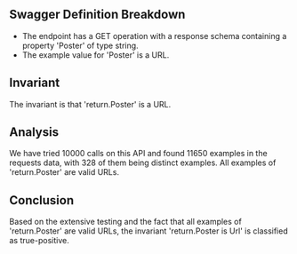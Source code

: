 ## Swagger Definition Breakdown
- The endpoint has a GET operation with a response schema containing a property 'Poster' of type string.
- The example value for 'Poster' is a URL.

## Invariant
The invariant is that 'return.Poster' is a URL.

## Analysis
We have tried 10000 calls on this API and found 11650 examples in the requests data, with 328 of them being distinct examples. All examples of 'return.Poster' are valid URLs.

## Conclusion
Based on the extensive testing and the fact that all examples of 'return.Poster' are valid URLs, the invariant 'return.Poster is Url' is classified as true-positive.
